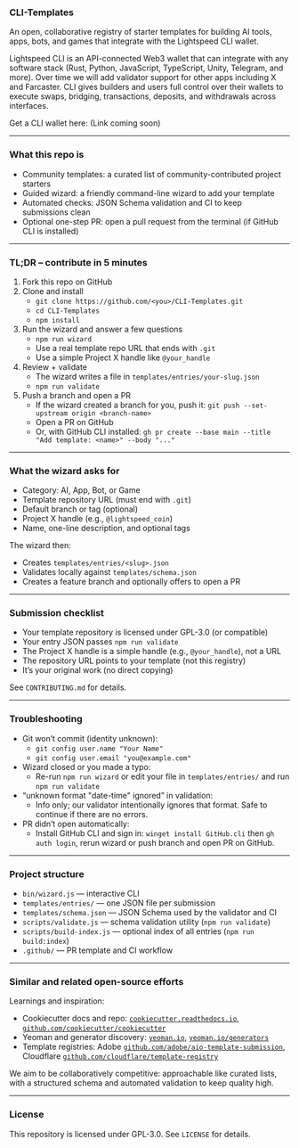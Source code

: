### CLI-Templates

An open, collaborative registry of starter templates for building AI tools, apps, bots, and games that integrate with the Lightspeed CLI wallet.

Lightspeed CLI is an API-connected Web3 wallet that can integrate with any software stack (Rust, Python, JavaScript, TypeScript, Unity, Telegram, and more). Over time we will add validator support for other apps including X and Farcaster. CLI gives builders and users full control over their wallets to execute swaps, bridging, transactions, deposits, and withdrawals across interfaces.

Get a CLI wallet here: (Link coming soon)

---

### What this repo is

- Community templates: a curated list of community-contributed project starters
- Guided wizard: a friendly command-line wizard to add your template
- Automated checks: JSON Schema validation and CI to keep submissions clean
- Optional one-step PR: open a pull request from the terminal (if GitHub CLI is installed)

---

### TL;DR – contribute in 5 minutes

1) Fork this repo on GitHub
2) Clone and install
   - `git clone https://github.com/<you>/CLI-Templates.git`
   - `cd CLI-Templates`
   - `npm install`
3) Run the wizard and answer a few questions
   - `npm run wizard`
   - Use a real template repo URL that ends with `.git`
   - Use a simple Project X handle like `@your_handle`
4) Review + validate
   - The wizard writes a file in `templates/entries/your-slug.json`
   - `npm run validate`
5) Push a branch and open a PR
   - If the wizard created a branch for you, push it: `git push --set-upstream origin <branch-name>`
   - Open a PR on GitHub
   - Or, with GitHub CLI installed: `gh pr create --base main --title "Add template: <name>" --body "..."`

---

### What the wizard asks for

- Category: AI, App, Bot, or Game
- Template repository URL (must end with `.git`)
- Default branch or tag (optional)
- Project X handle (e.g., `@lightspeed_coin`)
- Name, one-line description, and optional tags

The wizard then:
- Creates `templates/entries/<slug>.json`
- Validates locally against `templates/schema.json`
- Creates a feature branch and optionally offers to open a PR

---

### Submission checklist

- Your template repository is licensed under GPL-3.0 (or compatible)
- Your entry JSON passes `npm run validate`
- The Project X handle is a simple handle (e.g., `@your_handle`), not a URL
- The repository URL points to your template (not this registry)
- It’s your original work (no direct copying)

See `CONTRIBUTING.md` for details.

---

### Troubleshooting

- Git won’t commit (identity unknown):
  - `git config user.name "Your Name"`
  - `git config user.email "you@example.com"`
- Wizard closed or you made a typo:
  - Re-run `npm run wizard` or edit your file in `templates/entries/` and run `npm run validate`
- “unknown format \"date-time\" ignored” in validation:
  - Info only; our validator intentionally ignores that format. Safe to continue if there are no errors.
- PR didn’t open automatically:
  - Install GitHub CLI and sign in: `winget install GitHub.cli` then `gh auth login`, rerun wizard or push branch and open PR on GitHub.

---

### Project structure

- `bin/wizard.js` — interactive CLI
- `templates/entries/` — one JSON file per submission
- `templates/schema.json` — JSON Schema used by the validator and CI
- `scripts/validate.js` — schema validation utility (`npm run validate`)
- `scripts/build-index.js` — optional index of all entries (`npm run build:index`)
- `.github/` — PR template and CI workflow

---

### Similar and related open-source efforts

Learnings and inspiration:
- Cookiecutter docs and repo: [`cookiecutter.readthedocs.io`](https://cookiecutter.readthedocs.io/en/stable/), [`github.com/cookiecutter/cookiecutter`](https://github.com/cookiecutter/cookiecutter)
- Yeoman and generator discovery: [`yeoman.io`](https://yeoman.io/), [`yeoman.io/generators`](https://yeoman.io/generators/)
- Template registries: Adobe [`github.com/adobe/aio-template-submission`](https://github.com/adobe/aio-template-submission), Cloudflare [`github.com/cloudflare/template-registry`](https://github.com/cloudflare/template-registry)

We aim to be collaboratively competitive: approachable like curated lists, with a structured schema and automated validation to keep quality high.

---

### License

This repository is licensed under GPL-3.0. See `LICENSE` for details.